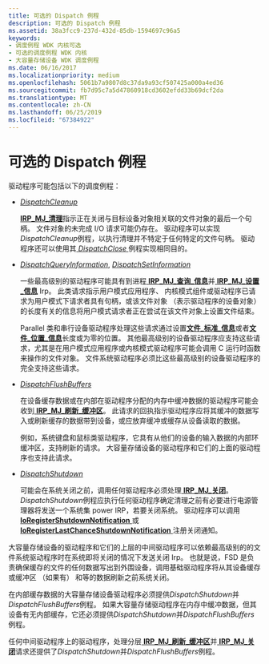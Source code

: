 ```yaml
---
title: 可选的 Dispatch 例程
description: 可选的 Dispatch 例程
ms.assetid: 38a3fcc9-237d-432d-85db-1594697c96a5
keywords:
- 调度例程 WDK 内核可选
- 可选的调度例程 WDK 内核
- 大容量存储设备 WDK 调度例程
ms.date: 06/16/2017
ms.localizationpriority: medium
ms.openlocfilehash: 5061b7a9807d8c37da9a93cf507425a000a4ed36
ms.sourcegitcommit: fb7d95c7a5d47860918cd3602efdd33b69dcf2da
ms.translationtype: MT
ms.contentlocale: zh-CN
ms.lasthandoff: 06/25/2019
ms.locfileid: "67384922"
---
```

# <a name="optional-dispatch-routines"></a>可选的 Dispatch 例程





驱动程序可能包括以下的调度例程：

-   [*DispatchCleanup*](https://docs.microsoft.com/windows-hardware/drivers/ddi/content/wdm/nc-wdm-driver_dispatch)

    [**IRP\_MJ\_清理**](https://docs.microsoft.com/windows-hardware/drivers/kernel/irp-mj-cleanup)指示正在关闭与目标设备对象相关联的文件对象的最后一个句柄。 文件对象的未完成 I/O 请求可能仍存在。 驱动程序可以实现*DispatchCleanup*例程，以执行清理并不特定于任何特定的文件句柄。 驱动程序还可以使用其[ *DispatchClose* ](https://docs.microsoft.com/windows-hardware/drivers/ddi/content/wdm/nc-wdm-driver_dispatch)例程实现相同目的。

-   [*DispatchQueryInformation*](https://docs.microsoft.com/windows-hardware/drivers/ddi/content/wdm/nc-wdm-driver_dispatch), [*DispatchSetInformation*](https://docs.microsoft.com/windows-hardware/drivers/ddi/content/wdm/nc-wdm-driver_dispatch)

    一些最高级别的驱动程序可能具有到进程[ **IRP\_MJ\_查询\_信息**](https://docs.microsoft.com/windows-hardware/drivers/kernel/irp-mj-query-information)并[ **IRP\_MJ\_设置\_信息**](https://docs.microsoft.com/windows-hardware/drivers/kernel/irp-mj-set-information) Irp。 此类请求指示用户模式应用程序、 内核模式组件或驱动程序已请求为用户模式下请求者具有句柄，或该文件对象 （表示驱动程序的设备对象） 的长度有关的信息将用户模式请求者正在尝试在该文件对象上设置文件结束。

    Parallel 类和串行设备驱动程序处理这些请求通过设置[**文件\_标准\_信息**](https://docs.microsoft.com/windows-hardware/drivers/ddi/content/wdm/ns-wdm-_file_standard_information)或者[**文件\_位置\_信息**](https://docs.microsoft.com/windows-hardware/drivers/ddi/content/wdm/ns-wdm-_file_position_information)长度或为零的位置。 其他最高级别的设备驱动程序应支持这些请求，尤其是在用户模式应用程序或内核模式驱动程序可能会调用 C 运行时函数来操作的文件对象。 文件系统驱动程序必须比这些最高级别的设备驱动程序的完全支持这些请求。

-   [*DispatchFlushBuffers*](https://docs.microsoft.com/windows-hardware/drivers/ddi/content/wdm/nc-wdm-driver_dispatch)

    在设备缓存数据或在内部在驱动程序分配的内存中缓冲数据的驱动程序可能会收到[ **IRP\_MJ\_刷新\_缓冲区**](https://docs.microsoft.com/windows-hardware/drivers/kernel/irp-mj-flush-buffers)。 此请求的回执指示驱动程序应将其缓冲的数据写入或刷新缓存的数据带到设备，或应放弃缓冲或缓存从设备读取的数据。

    例如，系统键盘和鼠标类驱动程序，它具有从他们的设备的输入数据的内部环缓冲区，支持刷新的请求。 大容量存储设备的驱动程序和它们的上面的驱动程序也支持此请求。

-   [*DispatchShutdown*](https://docs.microsoft.com/windows-hardware/drivers/ddi/content/wdm/nc-wdm-driver_dispatch)

    可能会在系统关闭之前，调用任何驱动程序必须处理[ **IRP\_MJ\_关闭**](https://docs.microsoft.com/windows-hardware/drivers/kernel/irp-mj-shutdown)。 *DispatchShutdown*例程应执行任何驱动程序确定清理之前有必要进行电源管理器将发送一个系统集 power IRP，若要关闭系统。 驱动程序可以调用[ **IoRegisterShutdownNotification** ](https://docs.microsoft.com/windows-hardware/drivers/ddi/content/wdm/nf-wdm-ioregistershutdownnotification)或[ **IoRegisterLastChanceShutdownNotification** ](https://docs.microsoft.com/windows-hardware/drivers/ddi/content/wdm/nf-wdm-ioregisterlastchanceshutdownnotification)注册关闭通知。

大容量存储设备的驱动程序和它们的上层的中间驱动程序可以依赖最高级别的的文件系统驱动程序时在系统即将关闭的情况下发送关闭 Irp。 也就是说，FSD 是负责确保缓存的文件的任何数据写出到外围设备，调用基础驱动程序将从其设备缓存或缓冲区 （如果有） 和等的数据刷新之前系统关闭。

在内部缓存数据的大容量存储设备驱动程序必须提供*DispatchShutdown*并*DispatchFlushBuffers*例程。 如果大容量存储驱动程序在内存中缓冲数据，但其设备有无内部缓存，它还必须提供*DispatchShutdown*并*DispatchFlushBuffers*例程。

任何中间驱动程序上的驱动程序，处理分层[ **IRP\_MJ\_刷新\_缓冲区**](https://docs.microsoft.com/windows-hardware/drivers/kernel/irp-mj-flush-buffers)并[ **IRP\_MJ\_关闭**](https://docs.microsoft.com/windows-hardware/drivers/kernel/irp-mj-shutdown)请求还提供了*DispatchShutdown*并*DispatchFlushBuffers*例程。

 

 




